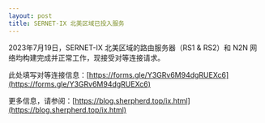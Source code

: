 ```yaml
---
layout: post
title: SERNET-IX 北美区域已投入服务
---
```


2023年7月19日，SERNET-IX 北美区域的路由服务器（RS1 & RS2）和 N2N 网络均构建完成并正常工作，现接受对等连接请求。

此处填写对等连接信息：[https://forms.gle/Y3GRv6M94dgRUEXc6](https://forms.gle/Y3GRv6M94dgRUEXc6)

更多信息，请参阅：[https://blog.sherpherd.top/ix.html](https://blog.sherpherd.top/ix.html)